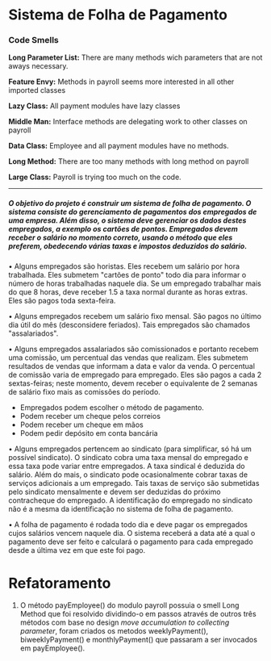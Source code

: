 # Sistema de Folha de Pagamento

### Code Smells

**Long Parameter List:** There are many methods wich parameters that are not aways necessary.

**Feature Envy:** Methods in payroll seems more interested in all other imported classes

**Lazy Class:** All payment modules have lazy classes

**Middle Man:** Interface methods are delegating work to other classes on payroll

**Data Class:** Employee and all payment modules have no methods.

**Long Method:** There are too many methods with long method on payroll

**Large Class:** Payroll is trying too much on the code.

------------

##### O objetivo do projeto é construir um sistema de folha de pagamento. O sistema consiste do gerenciamento de pagamentos dos empregados de uma empresa. Além disso, o sistema deve gerenciar os dados destes empregados, a exemplo os cartões de pontos. Empregados devem receber o salário no momento correto, usando o método que eles preferem, obedecendo várias taxas e impostos deduzidos do salário.
• Alguns empregados são horistas. Eles recebem um salário por hora trabalhada. Eles submetem "cartões de ponto" todo dia para informar o número de horas trabalhadas naquele dia. Se um empregado trabalhar mais do que 8 horas, deve receber 1.5 a taxa normal durante as horas extras. Eles são pagos toda sexta-feira.

• Alguns empregados recebem um salário fixo mensal. São pagos no último dia útil do mês (desconsidere feriados). Tais empregados são chamados "assalariados".

• Alguns empregados assalariados são comissionados e portanto recebem uma comissão, um percentual das vendas que realizam. Eles submetem resultados de vendas que informam a data e valor da venda. O percentual de comissão varia de empregado para empregado. Eles são pagos a cada 2 sextas-feiras; neste momento, devem receber o equivalente de 2 semanas de salário fixo mais as comissões do período.
- Empregados podem escolher o método de pagamento.
- Podem receber um cheque pelos correios
- Podem receber um cheque em mãos
- Podem pedir depósito em conta bancária

• Alguns empregados pertencem ao sindicato (para simplificar, só há um possível sindicato). O sindicato cobra uma taxa mensal do empregado e essa taxa pode variar entre empregados. A taxa sindical é deduzida do salário. Além do mais, o sindicato pode ocasionalmente cobrar taxas de serviços adicionais a um empregado. Tais taxas de serviço são submetidas pelo sindicato mensalmente e devem ser deduzidas do próximo contracheque do empregado. A identificação do empregado no sindicato não é a mesma da identificação no sistema de folha de pagamento.

• A folha de pagamento é rodada todo dia e deve pagar os empregados cujos salários vencem naquele dia. O sistema receberá a data até a qual o pagamento deve ser feito e calculará o pagamento para cada empregado desde a última vez em que este foi pago.

# Refatoramento
1. O método payEmployee() do modulo payroll possuia o smell Long Method que foi resolvido dividindo-o em passos através de outros três métodos com base no design *move accumulation to collecting parameter*, foram criados os metodos weeklyPayment(), biweeklyPayment() e monthlyPayment() que passaram a ser invocados em payEmployee().
